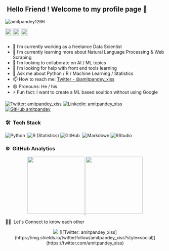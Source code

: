 ## &nbsp;Hello Friend ! Welcome to my profile page 🙏 

<p align="left"> <img src="https://komarev.com/ghpvc/?username=amitpandey1266&label=Views&color=blue&style=plastic" alt="amitpandey1266" /> </p>

<a href="https://twitter.com/amitpandey_xiss">
  <img align="left" alt="Amit's Twitter" width="22px" src="https://cdn.jsdelivr.net/npm/simple-icons@v3/icons/twitter.svg" />
</a>
<a href="www.linkedin.com/in/amitpandeybda">
  <img align="left" alt="Amit's Linkdein" width="22px" src="https://cdn.jsdelivr.net/npm/simple-icons@v3/icons/linkedin.svg" />
</a>
<a href="https://github.com/amitpandey1266">
  <img align="left" alt="Amit's Github" width="22px" src="https://cdn.jsdelivr.net/npm/simple-icons@v3/icons/github.svg" />
</a>

<br/>
<br/>

- 🔭 I’m currently working as a freelance Data Scientist
- 🌱 I’m currently learning more about Natural Language Processing & Web Scraping 
- 👯 I’m looking to collaborate on AI / ML topics
- 🤔 I’m looking for help with front end tools learning
- 💬 Ask me about Python / R / Machine Learning / Statistics 
- 📫 How to reach me: [Twitter - @amitpandey_xiss](https://twitter.com/amitpandey_xiss)
- 😄 Pronouns: He / his
- ⚡ Fun fact: I want to create a ML based soultion without using Google

[![Twitter: amitpandey_xiss](https://img.shields.io/twitter/follow/amitpandey_xiss?style=social)](https://twitter.com/amitpandey_xiss)
[![Linkedin: amitpandey_xiss](https://img.shields.io/badge/-amitpandey-blue?style=flat-square&logo=Linkedin&logoColor=white&link=www.linkedin.com/in/amitpandeybda/)](https://www.linkedin.com/in/amitpandeybda/)
[![GitHub amitpandey](https://img.shields.io/github/followers/amitpandey1266?label=follow&style=social)](https://github.com/amitpandey1266)

### 🛠 &nbsp;Tech Stack

![Python](https://img.shields.io/badge/-Python-333333?style=flat&logo=python)&nbsp;
![R (Statistics)](https://img.shields.io/badge/-R-333333?style=flat&logo=R&logoColor=276DC3)
![GitHub](https://img.shields.io/badge/-GitHub-333333?style=flat&logo=github)&nbsp;
![Markdown](https://img.shields.io/badge/-Markdown-333333?style=flat&logo=markdown)
![RStudio](https://img.shields.io/badge/-RStudio-333333?style=flat&logo=rstudio)&nbsp;

### ⚙️ &nbsp;GitHub Analytics

<p align="center">
<a href="https://github.com/AVS1508">
  <img height="180em" src="https://github-readme-stats-eight-theta.vercel.app/api?username=amitpandey1266&show_icons=true&theme=dracula&include_all_commits=true&count_private=true" />
  <img height="180em" src="https://github-readme-stats-eight-theta.vercel.app/api/top-langs/?username=amitpandey1266&layout=compact&exclude_lang=java+r&theme=vue-dark" />
</a>
</p>
🙏🏻 &nbsp;Let's Connect to know each other
<p align="center">
<a href="https://www.linkedin.com/in/amitpandeybda/"><img src="https://img.shields.io/badge/-Amit%20Pandey-0077B5?style=flat-square&logo=Linkedin&logoColor=white"/></a>
[![Twitter: amitpandey_xiss](https://img.shields.io/twitter/follow/amitpandey_xiss?style=social)](https://twitter.com/amitpandey_xiss)

</p>
